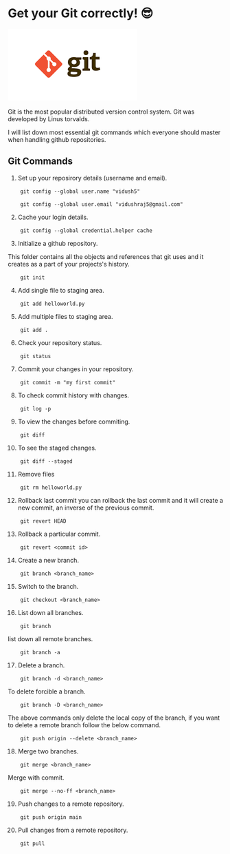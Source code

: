 # Get your Git correctly! :sunglasses:

![alt text](https://github.com/vidush5/Git-Learning/blob/main/git.png)

Git is the most popular distributed version control system. Git was developed by Linus torvalds.

I will list down most essential git commands which everyone should master when handling github repositories.

## Git Commands

01. Set up your reposirory details (username and email).

```
    git config --global user.name "vidush5"
```

```
    git config --global user.email "vidushraj5@gmail.com"
```

02. Cache your login details.

```
    git config --global credential.helper cache
```

03. Initialize a github repository.

This folder contains all the objects and references that git uses and it creates as a part of your projects's history.


```
    git init
```

04. Add single file to staging area.

```
    git add helloworld.py
```

05. Add multiple files to staging area.

```
    git add .
```

06. Check your repository status.

```
    git status
```

07. Commit your changes in your repository.

```
    git commit -m "my first commit"
```

08. To check commit history with changes.

```
    git log -p
```

09. To view the changes before commiting.

```
    git diff
```

10. To see the staged changes.

```
    git diff --staged
```

11. Remove files

```
    git rm helloworld.py
```

12. Rollback last commit
you can rollback the last commit and it will create a new commit, an inverse of the previous commit.

```
    git revert HEAD
```

13. Rollback a particular commit.

```
    git revert <commit id>
```

14. Create a new branch.

```
    git branch <branch_name>
```

15. Switch to the branch.

```
    git checkout <branch_name>
```

16. List down all branches.

```
    git branch
```

list down all remote branches.

```
    git branch -a
```

17. Delete a branch.

```
    git branch -d <branch_name>
```

To delete forcible a branch.

```
    git branch -D <branch_name>
```

The above commands only delete the local copy of the branch, if you want to delete a remote branch follow the below command.

```
    git push origin --delete <branch_name>
```

18. Merge two branches.

```
    git merge <branch_name>
```

Merge with commit.

```
    git merge --no-ff <branch_name>
```

19. Push changes to a remote repository.

```
    git push origin main 
```

20. Pull changes from a remote repository.

```
    git pull
```







   



